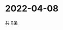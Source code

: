 # 2022-04-08
  共 0条

  <!-- BEGIN -->
  <!-- 最后更新时间Fri Apr 08 2022 17:11:22 GMT+0000 (Coordinated Universal Time) -->
  
  <!-- END -->
  
  